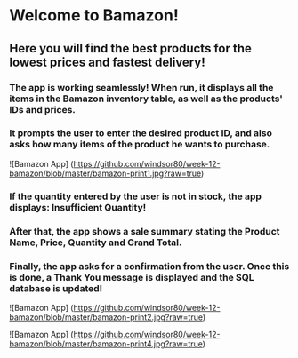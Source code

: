 # Welcome to Bamazon!
## Here you will find the best products for the lowest prices and fastest delivery!

### The app is working seamlessly! When run, it displays all the items in the Bamazon inventory table, as well as the products' IDs and prices.

### It prompts the user to enter the desired product ID, and also asks how many items of the product he wants to purchase.

![Bamazon App] (https://github.com/windsor80/week-12-bamazon/blob/master/bamazon-print1.jpg?raw=true)

### If the quantity entered by the user is not in stock, the app displays: Insufficient Quantity!

### After that, the app shows a sale summary stating the Product Name, Price, Quantity and Grand Total.

### Finally, the app asks for a confirmation from the user. Once this is done, a Thank You message is displayed and the SQL database is updated!

![Bamazon App] (https://github.com/windsor80/week-12-bamazon/blob/master/bamazon-print2.jpg?raw=true)

![Bamazon App] (https://github.com/windsor80/week-12-bamazon/blob/master/bamazon-print4.jpg?raw=true)
